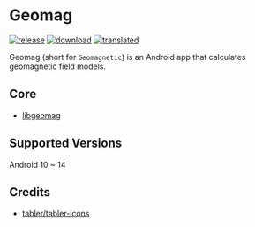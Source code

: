# Geomag
[![release](https://img.shields.io/github/v/release/SanmerApps/Geomag?label=release&color=red)](https://github.com/SanmerApps/Geomag/releases) [![download](https://shields.io/github/downloads/SanmerApps/Geomag/total?label=download)](https://github.com/SanmerApps/Geomag/releases/latest) [![translated](https://weblate.sanmer.app/widgets/geomag/-/app/svg-badge.svg)](https://weblate.sanmer.app/engage/geomag/)

Geomag (short for `Geomagnetic`) is an Android app that calculates geomagnetic field models.

## Core
- [libgeomag](https://github.com/SanmerDev/libgeomag)

## Supported Versions
Android 10 ~ 14
 
## Credits
 - [tabler/tabler-icons](https://github.com/tabler/tabler-icons.git)
